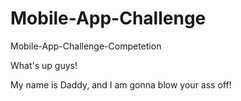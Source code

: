 # Mobile-App-Challenge
Mobile-App-Challenge-Competetion

What's up guys!

My name is Daddy, and I am gonna blow your ass off!
